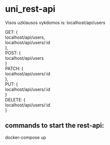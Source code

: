 # uni_rest-api


Visos uzklausos vykdomos is: localhost/api/users

GET: {  
    localhost/api/users,  
    localhost/api/users/:id  
},  
POST: {  
    localhost/api/users  
}  
PATCH: {  
    localhost/api/users/:id  
},  
PUT: {  
    localhost/api/users/:id  
}  
DELETE: {  
    localhost/api/users/:id  
}  


## commands to start the rest-api: 
docker-compose up
